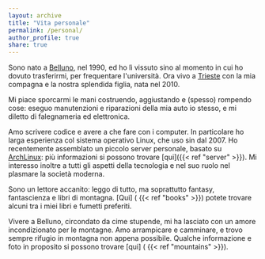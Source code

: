 ```yaml
---
layout: archive
title: "Vita personale"
permalink: /personal/
author_profile: true
share: true
---
```


Sono nato a [Belluno](https://it.wikipedia.org/wiki/Belluno), nel 1990, ed ho lì vissuto sino al momento in cui ho dovuto trasferirmi, per frequentare l'università. Ora vivo a [Trieste](https://it.wikipedia.org/wiki/Trieste) con la mia compagna e la nostra splendida figlia, nata nel 2010.

Mi piace sporcarmi le mani costruendo, aggiustando e (spesso) rompendo cose: eseguo manutenzioni e riparazioni della mia auto io stesso, e mi diletto di falegnameria ed elettronica.

Amo scrivere codice e avere a che fare con i computer. In particolare ho larga esperienza col sistema operativo Linux, che uso sin dal 2007. Ho recentemente assemblato un piccolo server personale, basato su [ArchLinux](https://www.archlinux.org/): più informazioni si possono trovare [qui]({{< ref "server" >}}).
Mi interesso inoltre a tutti gli aspetti della tecnologia e nel suo ruolo nel plasmare la società moderna.

Sono un lettore accanito: leggo di tutto, ma soprattutto fantasy, fantascienza e libri di montagna. [Qui] ( {{< ref "books" >}}) potete trovare alcuni tra i miei libri e fumetti preferiti.

Vivere a Belluno, circondato da cime stupende, mi ha lasciato con un amore incondizionato per le montagne. Amo arrampicare e camminare, e trovo sempre rifugio in montagna non appena possibile. Qualche informazione e foto in proposito si possono trovare [qui] ( {{< ref "mountains" >}}).
